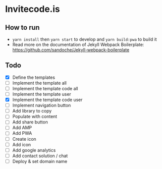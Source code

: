 # Invitecode.is

## How to run
* `yarn install` then `yarn start` to develop and `yarn build:pwa` to build it 
* Read more on the documentation of Jekyll Webpack Boilerplate: https://github.com/sandoche/Jekyll-webpack-boilerplate

## Todo
- [x] Define the templates
- [ ] Implement the template all
- [ ] Implement the template code all
- [ ] Implement the template user
- [x] Implement the template code user
- [ ] Implement navigation button
- [ ] Add library to copy
- [ ] Populate with content
- [ ] Add share button
- [ ] Add AMP
- [ ] Add PWA
- [ ] Create icon
- [ ] Add icon
- [ ] Add google analytics
- [ ] Add contact solution / chat
- [ ] Deploy & set domain name